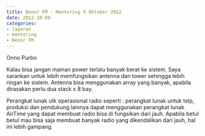 ```yaml
---
title: Benor FM - Mentoring 9 Oktober 2012 
date: 2012-10-09
categories:
- laporan
- mentoring
- Benor FM
---
```


Onno Purbo

Kalau bisa jangan mainan power terlalu banyak berat ke sistem. Saya sarankan untuk lebih memfungsikan antenna dan tower sehingga lebih ringan ke sistem. Antenna bisa menggunakan array yang banyak, apabila dirasakan perlu dua stack x 8 bay.

Perangkat lunak utk operasional radio seperti : perangkat lunak untuk telp, produksi dan pendukung lainnya dapat menggunakan perangkat lunak AirTime yang dapat membuat radio bisa di fungsikan dari jauh. Apabila betul betul mau bisa saja membuat banyak radio yang dikendalikan dari jauh, hal ini lebih gampang. 
